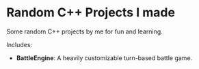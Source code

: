 # Random C++ Projects I made
Some random C++ projects by me for fun and learning. 

Includes:
- **BattleEngine**: A heavily customizable turn-based battle game.
